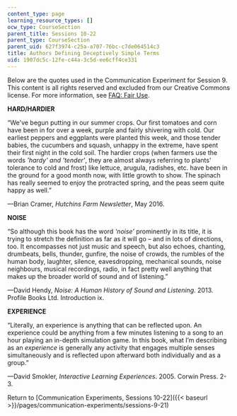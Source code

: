 ```yaml
---
content_type: page
learning_resource_types: []
ocw_type: CourseSection
parent_title: Sessions 10-22
parent_type: CourseSection
parent_uid: 627f3974-c25a-a707-76bc-c7de064514c3
title: Authors Defining Deceptively Simple Terms
uid: 1907dc5c-12fe-c44a-3c5d-ee6cff4ce331
---
```


Below are the quotes used in the Communication Experiment for Session 9. This content is all rights reserved and excluded from our Creative Commons license. For more information, see [FAQ: Fair Use](/help/faq-fair-use/). 

**HARD/HARDIER**

“We've begun putting in our summer crops. Our first tomatoes and corn have been in for over a week, purple and fairly shivering with cold. Our earliest peppers and eggplants were planted this week, and those tender babies, the cucumbers and squash, unhappy in the extreme, have spent their first night in the cold soil. The hardier crops (when farmers use the words _'hardy' and 'tender'_, they are almost always referring to plants' tolerance to cold and frost) like lettuce, arugula, radishes, etc. have been in the ground for a good month now, with little growth to show. The spinach has really seemed to enjoy the protracted spring, and the peas seem quite happy as well.”

—Brian Cramer, _Hutchins Farm Newsletter_, May 2016.

**NOISE**

“So although this book has the word _‘noise’_ prominently in its title, it is trying to stretch the definition as far as it will go – and in lots of directions, too. It encompasses not just music and speech, but also echoes, chanting, drumbeats, bells, thunder, gunfire, the noise of crowds, the rumbles of the human body, laughter, silence, eavesdropping, mechanical sounds, noise neighbours, musical recordings, radio, in fact pretty well anything that makes up the broader world of sound and of listening.”

—David Hendy, _Noise: A Human History of Sound and Listening_. 2013. Profile Books Ltd. Introduction ix.

**EXPERIENCE**

“Literally, an experience is anything that can be reflected upon. An experience could be anything from a few minutes listening to a song to an hour playing an in-depth simulation game. In this book, what I’m describing as an _experience_ is generally any activity that engages multiple senses simultaneously and is reflected upon afterward both individually and as a group.”

—David Smokler, _Interactive Learning Experiences_. 2005. Corwin Press. 2-3.

Return to [Communication Experiments, Sessions 10-22]({{< baseurl >}}/pages/communication-experiments/sessions-9-21)